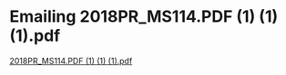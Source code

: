 # Emailing 2018PR\_MS114.PDF (1) (1) (1).pdf

[2018PR\_MS114.PDF (1) (1) (1).pdf](../files/a91cb009-eb7a-40fa-ba2f-676dd02c7d37.pdf)